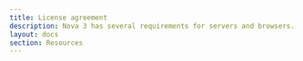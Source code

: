 ```yaml
---
title: License agreement
description: Nova 3 has several requirements for servers and browsers.
layout: docs
section: Resources
---
```

